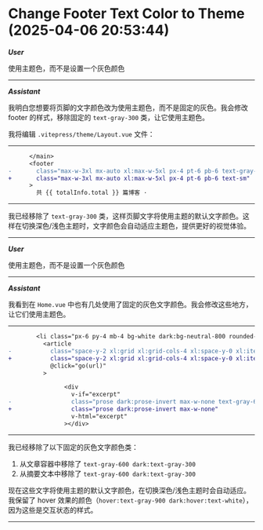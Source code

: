 <!-- Generated by SpecStory -->

# Change Footer Text Color to Theme (2025-04-06 20:53:44)

_**User**_

使用主题色，而不是设置一个灰色颜色

---

_**Assistant**_

我明白您想要将页脚的文字颜色改为使用主题色，而不是固定的灰色。我会修改 footer 的样式，移除固定的 `text-gray-300` 类，让它使用主题色。

我将编辑 `.vitepress/theme/Layout.vue` 文件：


---

```diff
      </main>
      <footer
-       class="max-w-3xl mx-auto xl:max-w-5xl px-4 pt-6 pb-6 text-gray-300 text-sm"
+       class="max-w-3xl mx-auto xl:max-w-5xl px-4 pt-6 pb-6 text-sm"
      >
        共 {{ totalInfo.total }} 篇博客 ·
```

---

我已经移除了 `text-gray-300` 类，这样页脚文字将使用主题的默认文字颜色。这样在切换深色/浅色主题时，文字颜色会自动适应主题色，提供更好的视觉体验。

---

_**User**_

使用主题色，而不是设置一个灰色颜色

---

_**Assistant**_

我看到在 `Home.vue` 中也有几处使用了固定的灰色文字颜色。我会修改这些地方，让它们使用主题色。


---

```diff
        <li class="px-6 py-4 mb-4 bg-white dark:bg-neutral-800 rounded-lg" v-for="{ title, url, date, excerpt, workCount } of postList">
          <article
-           class="space-y-2 xl:grid xl:grid-cols-4 xl:space-y-0 xl:items-baseline text-gray-600 dark:text-gray-300 cursor-pointer hover:text-gray-900 dark:hover:text-white"
+           class="space-y-2 xl:grid xl:grid-cols-4 xl:space-y-0 xl:items-baseline cursor-pointer hover:text-gray-900 dark:hover:text-white"
            @click="go(url)"
          >
```

```diff
                <div
                  v-if="excerpt"
-                 class="prose dark:prose-invert max-w-none text-gray-600 dark:text-gray-300"
+                 class="prose dark:prose-invert max-w-none"
                  v-html="excerpt"
                ></div>
```

---

我已经移除了以下固定的灰色文字颜色类：
1. 从文章容器中移除了 `text-gray-600 dark:text-gray-300`
2. 从摘要文本中移除了 `text-gray-600 dark:text-gray-300`

现在这些文字将使用主题的默认文字颜色，在切换深色/浅色主题时会自动适应。我保留了 hover 效果的颜色（`hover:text-gray-900 dark:hover:text-white`），因为这些是交互状态的样式。

---

